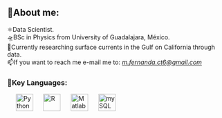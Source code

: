 <!--
## 🍓Sobre mí:

⚛️Científica de Datos.<br>
🛸Licenciada en Física egresada de la Universidad de Guadalajara, México.<br>
🌊Actualmente investigando corrientes superficiales en el Golfo de California através de datos.<br>
📫Para contactarme manda un mail a: *m.fernanda.ct6@gmail.com*
-->
## 🍓About me:

⚛️Data Scientist.<br>
🛸BSc in Physics from University of Guadalajara, México.<br>
🌊Currently researching surface currents in the Gulf on California through data.<br>
📫If you want to reach me e-mail me to: *m.fernanda.ct6@gmail.com*

### 🔣Key Languages:
<p align="left">
  &nbsp;&nbsp;&nbsp;&nbsp;
  <img src="https://cdn.jsdelivr.net/gh/devicons/devicon/icons/python/python-original.svg" alt="Python" width="40" height="40"/>
  &nbsp;&nbsp;&nbsp;&nbsp;
  <img src="https://cdn.jsdelivr.net/gh/devicons/devicon/icons/r/r-original.svg" alt="R" width="40" height="40"/>
  &nbsp;&nbsp;&nbsp;&nbsp;
  <img src="https://cdn.jsdelivr.net/gh/devicons/devicon/icons/matlab/matlab-original.svg" alt="Matlab" width="40" height="40"/>
  &nbsp;&nbsp;&nbsp;&nbsp;
  <img src="https://cdn.jsdelivr.net/gh/devicons/devicon/icons/mysql/mysql-original.svg" alt="mySQL" width="40" height="40"/>
</p>



<!--
**pzs6/pzs6** is a ✨ _special_ ✨ repository because its `README.md` (this file) appears on your GitHub profile.

Here are some ideas to get you started:

- 🔭 I’m currently working on ...
- 🌱 I’m currently learning ...
- 👯 I’m looking to collaborate on ...
- 🤔 I’m looking for help with ...
- 💬 Ask me about ...
- 📫 How to reach me: ...
- 😄 Pronouns: ...
- ⚡ Fun fact: ...
-->
